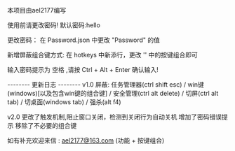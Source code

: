 本项目由ael2177编写

使用前请更改密码!
默认密码:hello

更改密码：
在 Password.json 中更改 "Password" 的值

新增屏蔽组合键方式:
在 hotkeys 中新添行，更改 '' 中的按键组合即可

输入密码提示为 空格 ,请按 Ctrl + Alt + Enter 确认输入!

-------- 更新日志 --------
v1.0
屏蔽:
任务管理器(ctrl shift esc) / 
win键(windows)[以及包含win键的组合键] / 
安全管理(ctrl alt delete) / 
切屏(ctrl alt tab) / 
切桌面(windows tab) / 
强杀(alt f4)

v2.0
更改了触发机制,阻止窗口关闭，检测到关闭行为自动关机
增加了密码错误提示
移除了不必要的组合键

如有补充欢迎来信 : ael2177@163.com (功能 + 按键组合)
